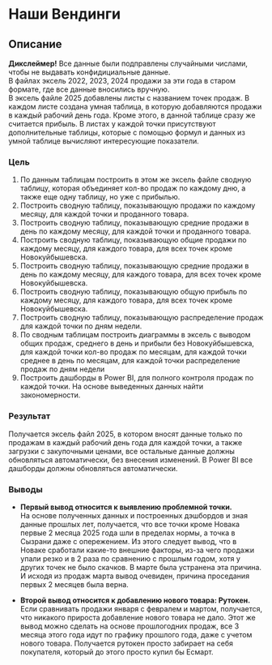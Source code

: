 # Наши Вендинги

## Описание
**Дикслеймер!** Все данные были подправлены случайными числами, чтобы не выдавать конфидициальные данные.  
В файлах эксель 2022, 2023, 2024 продажи за эти года в старом формате, где все данные вносились вручную.  
В эксель файле 2025 добавлены листы с названием точек продаж. В каждом листе создана умная таблица, в которую добавляются продажи в каждый рабочий день года. Кроме этого, в данной таблице сразу же считается прибыль. В листах у каждой точки присутствуют дополнительные таблицы, которые с помощью формул и данных из умной таблице вычисляют интересующие показатели.

### Цель
1)	По данным таблицам построить в этом же эксель файле сводную таблицу, которая объединяет кол-во продаж по каждому дню, а также еще одну таблицу, но уже с прибылью.
2)	Построить сводную таблицу, показывающую продажи по каждому месяцу, для каждой точки и проданного товара.
3)	Построить сводную таблицу, показывающую средние продажи в день по каждому месяцу, для каждой точки и проданного товара.
4)	Построить сводную таблицу, показывающую общие продажи по каждому месяцу, для каждого товара, для всех точек кроме Новокуйбышевска.
5)	Построить сводную таблицу, показывающую средние продажи в день по каждому месяцу, для каждого товара, для всех точек кроме Новокуйбышевска.
6)	Построить сводную таблицу, показывающую общую прибыль по каждому месяцу, для каждого товара, для всех точек кроме Новокуйбышевска. 
7)	Построить сводную таблицу, показывающую распределение продаж для каждой точки по дням недели.
8)	По сводным таблицам построить диаграммы в эксель с выводом общих продаж, среднего в день и прибыли без Новокуйбышевска, для каждой точки кол-во продаж по месяцам, для каждой точки среднее в день по месяцам, для каждой точки распределение продаж по дням недели
9)	Построить дашборды в Power BI, для полного контроля продаж по каждой точки.
На основе выведенных данных найти закономерности.

### Результат
Получается эксель файл 2025, в котором вносят данные только по продажам в каждый рабочий день года для каждой точки, а также загрузки с закупочными ценами, все остальные данные должны обновляться автоматически, без внесения изменений. В Power BI все дашборды должны обновляться автоматически.

### Выводы
- **Первый вывод относится к выявлению проблемной точки.**   
На основе полученных данных и построенных дэшбордов и зная данные прошлых лет, получается, что все точки кроме Новака первые 2 месяца 2025 года шли в пределах нормы, а точка в Сызрани даже с опережением. Из этого следует вывод, что в Новаке сработали какие-то внешние факторы, из-за чего продажи упали резко и в 2 раза по сравнению с прошлым годом, хотя у других точек не было скачков. В марте была устранена эта причина. И исходя из продаж марта вывод очевиден, причина проседания первых 2 месяцев была верна.

- **Второй вывод относится к добавлению нового товара: Рутокен.**   
Если сравнивать продажи января с февралем и мартом, получается, что никакого прироста добавление нового товара не дало. Этот же вывод можно сделать на основе прошлогодних продаж, все 3 месяца этого года идут по графику прошлого года, даже с учетом нового товара. Получается рутокен просто забирает на себя покупателя, который до этого просто купил бы Есмарт.
